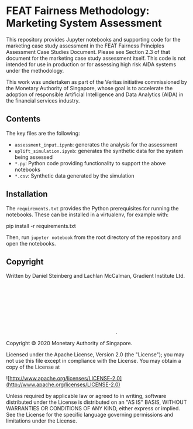 # FEAT Fairness Methodology: Marketing System Assessment

This repository provides Jupyter notebooks and supporting code for the
marketing case study assessment in the FEAT Fairness Principles Assessment Case
Studies Document. Please see Section 2.3 of that document for the marketing
case study assessment itself. This code is not intended for use in production
or for assessing high risk AIDA systems under the methodology.

This work was undertaken as part of the Veritas initiative commissioned by the
Monetary Authority of Singapore, whose goal is to accelerate the adoption of
responsible Artificial Intelligence and Data Analytics (AIDA) in the financial
services industry.

## Contents

The key files are the following:

- `assessment_input.ipynb`: generates the analysis for the assessment
- `uplift_simulation.ipynb`: generates the synthetic data for the system being
  assessed
- `*.py`: Python code providing functionality to support the above notebooks
- `*.csv`: Synthetic data generated by the simulation

## Installation

The `requirements.txt` provides the Python prerequisites for running the
notebooks. These can be installed in a virtualenv, for example with:

  pip install -r requirements.txt

Then, run `jupyter notebook` from the root directory of the repository and
open the notebooks.

## Copyright

Written by Daniel Steinberg and Lachlan McCalman, Gradient Institute Ltd.
![info@gradientinstitute.org](mailto:info@gradientinstitute.org).

Copyright © 2020 Monetary Authority of Singapore.

Licensed under the Apache License, Version 2.0 (the "License"); you may not use
this file except in compliance with the License. You may obtain a copy of the
License at

![http://www.apache.org/licenses/LICENSE-2.0](http://www.apache.org/licenses/LICENSE-2.0)

Unless required by applicable law or agreed to in writing, software distributed
under the License is distributed on an "AS IS" BASIS, WITHOUT WARRANTIES OR
CONDITIONS OF ANY KIND, either express or implied. See the License for the
specific language governing permissions and limitations under the License.
